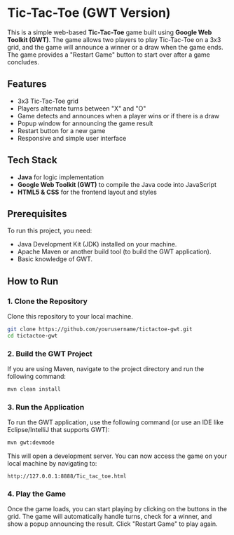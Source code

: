 # Tic-Tac-Toe (GWT Version)

This is a simple web-based **Tic-Tac-Toe** game built using **Google Web Toolkit (GWT)**. The game allows two players to play Tic-Tac-Toe on a 3x3 grid, and the game will announce a winner or a draw when the game ends. The game provides a "Restart Game" button to start over after a game concludes.

## Features
- 3x3 Tic-Tac-Toe grid
- Players alternate turns between "X" and "O"
- Game detects and announces when a player wins or if there is a draw
- Popup window for announcing the game result
- Restart button for a new game
- Responsive and simple user interface

## Tech Stack
- **Java** for logic implementation
- **Google Web Toolkit (GWT)** to compile the Java code into JavaScript
- **HTML5 & CSS** for the frontend layout and styles

## Prerequisites

To run this project, you need:

- Java Development Kit (JDK) installed on your machine.
- Apache Maven or another build tool (to build the GWT application).
- Basic knowledge of GWT.

## How to Run

### 1. Clone the Repository

Clone this repository to your local machine.

```bash
git clone https://github.com/yourusername/tictactoe-gwt.git
cd tictactoe-gwt
```

### 2. Build the GWT Project

If you are using Maven, navigate to the project directory and run the following command:

```bash
mvn clean install
```

### 3. Run the Application

To run the GWT application, use the following command (or use an IDE like Eclipse/IntelliJ that supports GWT):

```bash
mvn gwt:devmode
```

This will open a development server. You can now access the game on your local machine by navigating to:

```
http://127.0.0.1:8888/Tic_tac_toe.html
```

### 4. Play the Game

Once the game loads, you can start playing by clicking on the buttons in the grid. The game will automatically handle turns, check for a winner, and show a popup announcing the result. Click "Restart Game" to play again.

